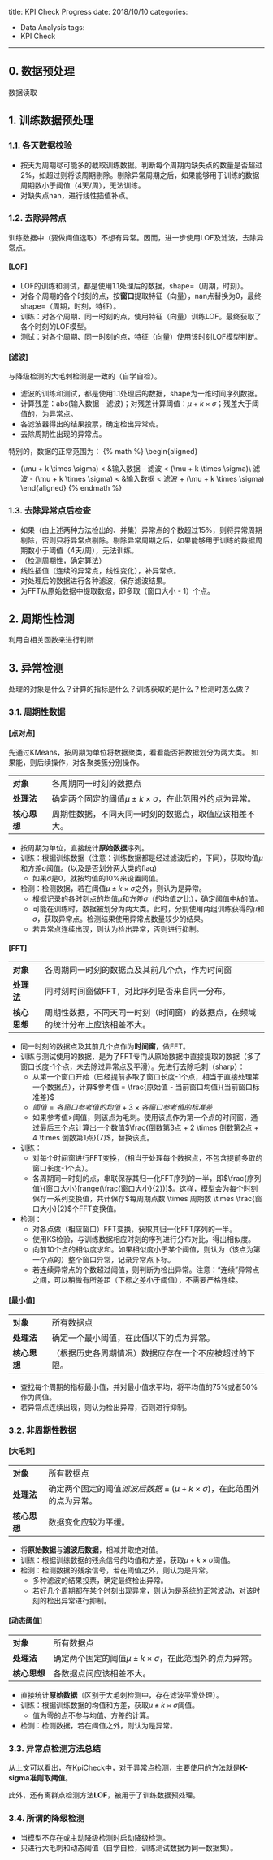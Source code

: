 title: KPI Check Progress
date: 2018/10/10
categories:
- Data Analysis
tags:
- KPI Check
---


## 0. 数据预处理 ##

数据读取


## 1. 训练数据预处理 ##

### 1.1. 各天数据校验 ###

- 按天为周期尽可能多的截取训练数据。判断每个周期内缺失点的数量是否超过2%，如超过则将该周期剔除。剔除异常周期之后，如果能够用于训练的数据周期数小于阈值（4天/周），无法训练。
- 对缺失点nan，进行线性插值补点。


### 1.2. 去除异常点 ###

训练数据中（要做阈值选取）不想有异常。因而，进一步使用LOF及滤波，去除异常点。


#### [LOF] ####

- LOF的训练和测试，都是使用1.1处理后的数据，shape=（周期，时刻）。
- 对各个周期的各个时刻的点，按**窗口**提取特征（向量），nan点替换为0，最终shape=（周期，时刻，特征）。
- 训练：对各个周期、同一时刻的点，使用特征（向量）训练LOF。最终获取了各个时刻的LOF模型。
- 测试：对各个周期、同一时刻的点，特征（向量）使用该时刻LOF模型判断。


#### [滤波] ####

与降级检测的大毛刺检测是一致的（自学自检）。

- 滤波的训练和测试，都是使用1.1处理后的数据，shape为一维时间序列数据。
- 计算残差：abs(输入数据 - 滤波)；对残差计算阈值：$\mu + k \times \sigma$；残差大于阈值的，为异常点。
- 各滤波器得出的结果投票，确定检出异常点。
- 去除周期性出现的异常点。

特别的，数据的正常范围为：
{% math %}
\begin{aligned}
- (\mu + k \times \sigma) < &输入数据 - 滤波 < (\mu + k \times \sigma)\\
滤波 - (\mu + k \times \sigma) < &输入数据 < 滤波 + (\mu + k \times \sigma)
\end{aligned}
{% endmath %}


### 1.3. 去除异常点后检查 ###

- 如果（由上述两种方法检出的、并集）异常点的个数超过15%，则将异常周期剔除，否则只将异常点剔除。剔除异常周期之后，如果能够用于训练的数据周期数小于阈值（4天/周），无法训练。
- （检测周期性，确定算法）
- 线性插值（连续的异常点，线性变化），补异常点。
- 对处理后的数据进行各种滤波，保存滤波结果。
- 为FFT从原始数据中提取数据，即多取（窗口大小 - 1）个点。


## 2. 周期性检测 ##

利用自相关函数来进行判断


## 3. 异常检测 ##

处理的对象是什么？计算的指标是什么？训练获取的是什么？检测时怎么做？


### 3.1. 周期性数据 ###

#### [点对点] ####

先通过KMeans，按周期为单位将数据聚类，看看能否把数据划分为两大类。
如果能，则后续操作，对各聚类簇分别操作。

|||
|---|---|
|**对象**|各周期同一时刻的数据点|
|**处理法**|确定两个固定的阈值$\mu \pm k \times \sigma$，在此范围外的点为异常。|
|**核心思想**|周期性数据，不同天同一时刻的数据点，取值应该相差不大。|

- 按周期为单位，直接统计**原始数据**序列。
- 训练：根据训练数据（注意：训练数据都是经过滤波后的，下同），获取均值$\mu$和方差$\sigma$阈值。(以及是否划分两大类的flag)
  + 如果$\sigma$是0，就按均值的10%来设置阈值。
- 检测：检测数据，若在阈值$\mu \pm k \times \sigma$之外，则认为是异常。
  + 根据记录的各时刻点的均值$\mu$和方差$\sigma$（的均值之比），确定阈值中$k$的值。
  + 可能在训练时，数据被划分为两大类。此时，分别使用两组训练获得的$\mu$和$\sigma$，获取异常点。检测结果使用异常点数量较少的结果。
  + 若异常点连续出现，则认为检出异常，否则进行抑制。


#### [FFT] ####

|||
|---|---|
|**对象**|各周期同一时刻的数据点及其前几个点，作为时间窗|
|**处理法**|同时刻时间窗做FFT，对比序列是否来自同一分布。|
|**核心思想**|周期性数据，不同天同一时刻（时间窗）的数据点，在频域的统计分布上应该相差不大。|

- 同一时刻的数据点及其前几个点作为**时间窗**，做FFT。
- 训练与测试使用的数据，是为了FFT专门从原始数据中直接提取的数据（多了窗口长度-1个点，未去除过异常点及平滑）。先进行去除毛刺（sharp）：
  + 从第一个窗口开始（已经提前多取了窗口长度-1个点，相当于直接处理第一个数据点），计算$参考值 = \frac{原始值 - 当前窗口均值}{当前窗口标准差}$
  + $阈值 = 各窗口参考值的均值 + 3 \times 各窗口参考值的标准差$
  + 如果参考值>阈值，则该点为毛刺。使用该点作为第一个点的时间窗，通过最后三个点计算出一个数值$\frac{倒数第3点 + 2 \times 倒数第2点 + 4 \times 倒数第1点}{7}$，替换该点。
- 训练：
  + 对每个时间窗进行FFT变换，（相当于处理每个数据点，不包含提前多取的窗口长度-1个点）。
  + 各周期同一时刻的点，串联保存其归一化FFT序列的一半，即$\frac{序列值}{窗口大小}[range(\frac{窗口大小}{2})]$。这样，模型会为每个时刻保存一系列变换值，共计保存$每周期点数 \times 周期数 \times \frac{窗口大小}{2}$个FFT变换值。
- 检测：
  + 对各点做（相应窗口）FFT变换，获取其归一化FFT序列的一半。
  + 使用KS检验，与训练数据相应时刻的序列进行分布对比，得出相似度。
  + 向前10个点的相似度求和。如果相似度小于某个阈值，则认为（该点为第一个点的）整个窗口异常，记录异常点下标。
  + 若连续异常点的个数超过阈值，则判断为检出异常。注意：“连续”异常点之间，可以稍微有所差距（下标之差小于阈值），不需要严格连续。


#### [最小值] ####

|||
|---|---|
|**对象**|所有数据点|
|**处理法**|确定一个最小阈值，在此值以下的点为异常。|
|**核心思想**|（根据历史各周期情况）数据应存在一个不应被超过的下限。|

- 查找每个周期的指标最小值，并对最小值求平均，将平均值的75%或者50%作为阈值。
- 若异常点连续出现，则认为检出异常，否则进行抑制。


### 3.2. 非周期性数据 ###

#### [大毛刺] ####

|||
|---|---|
|**对象**|所有数据点|
|**处理法**|确定两个固定的阈值$滤波后数据 \pm (\mu + k \times \sigma)$，在此范围外的点为异常。|
|**核心思想**|数据变化应较为平缓。|

- 将**原始数据**与**滤波后数据**，相减并取绝对值。
- 训练：根据训练数据的残余信号的均值和方差，获取$\mu + k \times \sigma$阈值。
- 检测：检测数据的残余信号，若在阈值之外，则认为是异常。
  + 多种滤波的结果投票，确定最终检出异常。
  + 若好几个周期都在某个时刻出现异常，则认为是系统的正常波动，对该时刻的检出异常进行抑制。


#### [动态阈值] ####

|||
|---|---|
|**对象**|所有数据点|
|**处理法**|确定两个固定的阈值$\mu \pm k \times \sigma$，在此范围外的点为异常。|
|**核心思想**|各数据点间应该相差不大。|

- 直接统计**原始数据**（区别于大毛刺检测中，存在滤波平滑处理）。
- 训练：根据训练数据的均值和方差，获取$\mu \pm k \times \sigma$阈值。
  + 值为零的点不参与均值、方差的计算。 
- 检测：检测数据，若在阈值之外，则认为是异常。


### 3.3. 异常点检测方法总结 ###

从上文可以看出，在KpiCheck中，对于异常点检测，主要使用的方法就是**K-sigma准则取阈值**。

此外，还有离群点检测方法**LOF**，被用于了训练数据预处理。


### 3.4. 所谓的降级检测 ###

- 当模型不存在或主动降级检测时启动降级检测。
- 只进行大毛刺和动态阈值（自学自检，训练测试数据为同一数据集）。

